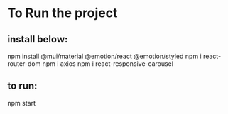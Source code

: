 # To Run the project

## install below:

npm install @mui/material @emotion/react @emotion/styled
npm i react-router-dom
npm i axios
npm i react-responsive-carousel

## to run:

npm start

